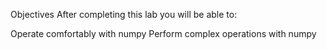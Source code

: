 Objectives
After completing this lab you will be able to:

Operate comfortably with numpy
Perform complex operations with numpy